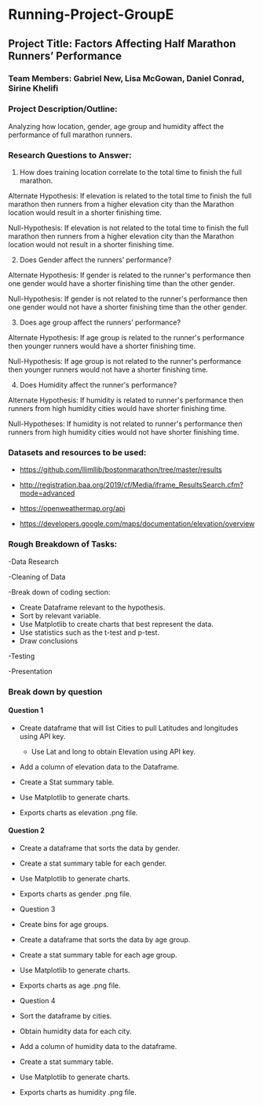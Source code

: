 # Running-Project-GroupE

## Project Title: Factors Affecting Half Marathon Runners’ Performance

### Team Members: Gabriel New, Lisa McGowan, Daniel Conrad, Sirine Khelifi

### Project Description/Outline: 

Analyzing how location, gender, age group and humidity affect the performance of full marathon runners.

### Research Questions to Answer:
1. How does training location correlate to the total time to finish the full marathon.

Alternate Hypothesis: If elevation is related to the total time to finish the full marathon then runners from a higher elevation city than the Marathon location would result in a shorter finishing time.

Null-Hypothesis:  If elevation is not related to the total time to finish the full marathon then runners from a higher elevation city than the Marathon location would not result in a shorter finishing time.

2. Does Gender affect the runners’ performance?

Alternate Hypothesis: If gender is related to the runner's performance then one gender would have a shorter finishing time than the other gender.

Null-Hypothesis: If gender is not related to the runner's performance then one gender would not have a shorter finishing time than the other gender.

3. Does age group affect the runners’ performance?

Alternate Hypothesis: If age group is related to the runner's performance then younger runners would have a shorter finishing time.

Null-Hypothesis: If age group is not related to the runner's performance then younger runners would not have a shorter finishing time.

4. Does Humidity affect the runner's performance?

Alternate Hypothesis: If humidity is related to runner's performance then runners from high humidity cities would have shorter finishing time.

Null-Hypotheses: If humidity is not related to runner's performance then runners from high humidity cities would not have shorter finishing time.


### Datasets and resources to be used:

- https://github.com/llimllib/bostonmarathon/tree/master/results

- http://registration.baa.org/2019/cf/Media/iframe_ResultsSearch.cfm?mode=advanced

- https://openweathermap.org/api

- https://developers.google.com/maps/documentation/elevation/overview

### Rough Breakdown of Tasks:

-Data Research

-Cleaning of Data

-Break down of coding section:

* Create Dataframe relevant to the hypothesis.
* Sort by relevant variable.
* Use Matplotlib to create charts that best represent the data.
* Use statistics such as the t-test and p-test.
* Draw conclusions

-Testing 

-Presentation 

### Break down by question

#### Question 1
- Create dataframe that will list Cities to pull Latitudes and longitudes using API key.

    - Use Lat and long to obtain Elevation using API key.

- Add a column of elevation data to the Dataframe.

- Create a Stat summary table.

- Use Matplotlib to generate charts.

- Exports charts as elevation .png file.

#### Question 2
- Create a dataframe that sorts the data by gender.

- Create a stat summary table for each gender.

- Use Matplotlib to generate charts.

- Exports charts as gender .png file.

* Question 3
- Create bins for age groups. 

- Create a dataframe that sorts the data by age group.

- Create a stat summary table for each age group.

- Use Matplotlib to generate charts.

- Exports charts as age .png file.

* Question 4
- Sort the dataframe by cities.

- Obtain humidity data for each city.

- Add a column of humidity data to the dataframe.

- Create a stat summary table.

- Use Matplotlib to generate charts.

- Exports charts as humidity .png file.